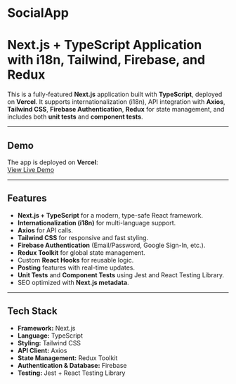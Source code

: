 # SocialApp

# Next.js + TypeScript Application with i18n, Tailwind, Firebase, and Redux

This is a fully-featured **Next.js** application built with **TypeScript**, deployed on **Vercel**. It supports internationalization (i18n), API integration with **Axios**, **Tailwind CSS**, **Firebase Authentication**, **Redux** for state management, and includes both **unit tests** and **component tests**.

---

## Demo

The app is deployed on **Vercel**:  
[View Live Demo](https://social-app-puce-delta.vercel.app/es)

---

## Features

- **Next.js + TypeScript** for a modern, type-safe React framework.
- **Internationalization (i18n)** for multi-language support.
- **Axios** for API calls.
- **Tailwind CSS** for responsive and fast styling.
- **Firebase Authentication** (Email/Password, Google Sign-In, etc.).
- **Redux Toolkit** for global state management.
- Custom **React Hooks** for reusable logic.
- **Posting** features with real-time updates.
- **Unit Tests** and **Component Tests** using Jest and React Testing Library.
- SEO optimized with **Next.js metadata**.

---

## Tech Stack

- **Framework:** Next.js
- **Language:** TypeScript
- **Styling:** Tailwind CSS
- **API Client:** Axios
- **State Management:** Redux Toolkit
- **Authentication & Database:** Firebase
- **Testing:** Jest + React Testing Library
